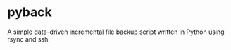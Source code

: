 # pyback
A simple data-driven incremental file backup script written in Python using rsync and ssh.
